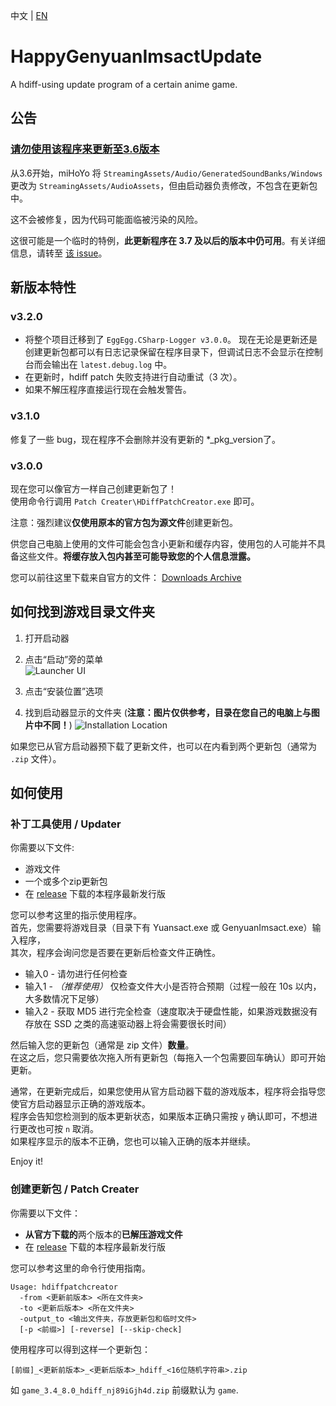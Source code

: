 中文 | [EN](https://github.com/YYHEggEgg/HappyGenyuanImsactUpdate/blob/main/README.md)

# HappyGenyuanImsactUpdate
A hdiff-using update program of a certain anime game.

## 公告

### [请勿使用该程序来更新至3.6版本](https://github.com/YYHEggEgg/HappyGenyuanImsactUpdate/issues/15)

从3.6开始，miHoYo 将 `StreamingAssets/Audio/GeneratedSoundBanks/Windows` 更改为 `StreamingAssets/AudioAssets`，但由启动器负责修改，不包含在更新包中。

这不会被修复，因为代码可能面临被污染的风险。

这很可能是一个临时的特例，**此更新程序在 3.7 及以后的版本中仍可用**。有关详细信息，请转至 [该 issue](https://github.com/YYHEggEgg/HappyGenyuanImsactUpdate/issues/15)。 

## 新版本特性
### v3.2.0
- 将整个项目迁移到了 `EggEgg.CSharp-Logger v3.0.0`。
  现在无论是更新还是创建更新包都可以有日志记录保留在程序目录下，但调试日志不会显示在控制台而会输出在 `latest.debug.log` 中。
- 在更新时，hdiff patch 失败支持进行自动重试（3 次）。
- 如果不解压程序直接运行现在会触发警告。

### v3.1.0
修复了一些 bug，现在程序不会删除并没有更新的 *_pkg_version了。

### v3.0.0
现在您可以像官方一样自己创建更新包了！    
使用命令行调用 `Patch Creater\HDiffPatchCreator.exe` 即可。

注意：强烈建议**仅使用原本的官方包为源文件**创建更新包。

供您自己电脑上使用的文件可能会包含小更新和缓存内容，使用包的人可能并不具备这些文件。**将缓存放入包内甚至可能导致您的个人信息泄露。**

您可以前往这里下载来自官方的文件： [Downloads Archive](https://github.com/Angoks/GI-Download-Library)

## 如何找到游戏目录文件夹    
1. 打开启动器   
2. 点击“启动”旁的菜单    
![Launcher UI](https://raw.githubusercontent.com/YYHEggEgg/HappyGenyuanImsactUpdate/main/Tutorial%20Images/rel_v2.1.2%2B/img01.jpg)    

3. 点击“安装位置”选项
4. 找到启动器显示的文件夹 (**注意：图片仅供参考，目录在您自己的电脑上与图片中不同！**)
![Installation Location](https://raw.githubusercontent.com/YYHEggEgg/HappyGenyuanImsactUpdate/main/Tutorial%20Images/rel_v2.1.2%2B/img02.jpg)  

如果您已从官方启动器预下载了更新文件，也可以在内看到两个更新包（通常为 `.zip` 文件）。

## 如何使用
### 补丁工具使用 / Updater
你需要以下文件:

- 游戏文件
- 一个或多个zip更新包
- 在 [release](https://github.com/YYHEggEgg/HappyGenyuanImsactUpdate/releases) 下载的本程序最新发行版

您可以参考这里的指示使用程序。     
首先，您需要将游戏目录（目录下有 Yuansact.exe 或 GenyuanImsact.exe）输入程序，         
其次，程序会询问您是否要在更新后检查文件正确性。
- 输入0 - 请勿进行任何检查
- 输入1 - _（推荐使用）_ 仅检查文件大小是否符合预期（过程一般在 10s 以内，大多数情况下足够）
- 输入2 - 获取 MD5 进行完全检查（速度取决于硬盘性能，如果游戏数据没有存放在 SSD 之类的高速驱动器上将会需要很长时间）

然后输入您的更新包（通常是 zip 文件）**数量**。     
在这之后，您只需要依次拖入所有更新包（每拖入一个包需要回车确认）即可开始更新。

通常，在更新完成后，如果您使用从官方启动器下载的游戏版本，程序将会指导您使官方启动器显示正确的游戏版本。     
程序会告知您检测到的版本更新状态，如果版本正确只需按 `y` 确认即可，不想进行更改也可按 `n` 取消。       
如果程序显示的版本不正确，您也可以输入正确的版本并继续。

Enjoy it!

### 创建更新包 / Patch Creater
你需要以下文件：

- **从官方下载的**两个版本的**已解压游戏文件**
- 在 [release](https://github.com/YYHEggEgg/HappyGenyuanImsactUpdate/releases) 下载的本程序最新发行版

您可以参考这里的命令行使用指南。     
```
Usage: hdiffpatchcreator
  -from <更新前版本> <所在文件夹>
  -to <更新后版本> <所在文件夹>
  -output_to <输出文件夹，存放更新包和临时文件>
  [-p <前缀>] [-reverse] [--skip-check]
```

使用程序可以得到这样一个更新包：
```
[前缀]_<更新前版本>_<更新后版本>_hdiff_<16位随机字符串>.zip
```
如 `game_3.4_8.0_hdiff_nj89iGjh4d.zip`
前缀默认为 `game`.